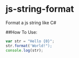 js-string-format
================

Format a js string like C#

##How To Use:
```javascript
var str = "Hello {0}";
str.format('World!");
console.log(str);
```

